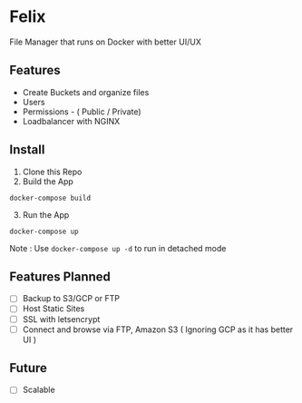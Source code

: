 # Felix

File Manager that runs on Docker with better UI/UX

## Features

* Create Buckets and organize files
* Users
* Permissions - ( Public / Private)
* Loadbalancer with NGINX

## Install

1. Clone this Repo
2. Build the App 
```
docker-compose build
```
3. Run the App 
```
docker-compose up
```

Note : Use `docker-compose up -d` to run in detached mode

## Features Planned

* [ ] Backup to S3/GCP or FTP
* [ ] Host Static Sites
* [ ] SSL with letsencrypt
* [ ] Connect and browse via FTP, Amazon S3 ( Ignoring GCP as it has better UI )

## Future

* [ ] Scalable
